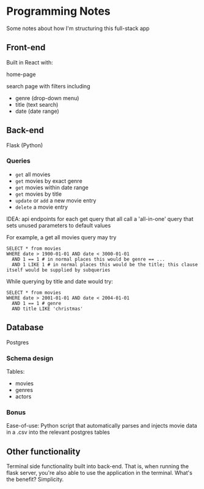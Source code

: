 # Programming Notes
Some notes about how I'm structuring this full-stack app

## Front-end
Built in React with:

home-page

search page with filters including
- genre (drop-down menu)
- title (text search)
- date (date range)

## Back-end
Flask (Python)

### Queries
- `get` all movies
- `get` movies by exact genre 
- `get` movies within date range
- `get` movies by title
- `update` or `add` a new movie entry
- `delete` a movie entry

IDEA: api endpoints for each get query that all call a 'all-in-one' query that sets unused parameters to default values

For example, a get all movies query may try
```
SELECT * from movies
WHERE date > 1900-01-01 AND date < 3000-01-01
  AND 1 == 1 # in normal places this would be genre == ...
  AND 1 LIKE 1 # in normal places this would be the title; this clause itself would be supplied by subqueries
```
While querying by title and date would try:
```
SELECT * from movies
WHERE date > 2001-01-01 AND date < 2004-01-01
  AND 1 == 1 # genre
  AND title LIKE 'christmas'
```

## Database
Postgres

### Schema design
Tables:
- movies
- genres
- actors

### Bonus
Ease-of-use: Python script that automatically parses and injects movie data in a .csv into the relevant postgres tables


## Other functionality
Terminal side functionality built into back-end. That is, when running the flask server, you're also able to use the application in the terminal. What's the benefit? Simplicity.
